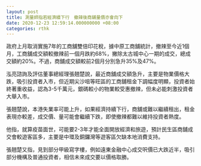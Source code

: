 ```yaml
---
layout: post
title: 測量師指若經濟續下行　撤辣後商舖量價亦會向下
date: 2020-12-23 12:59:14.000000000 +08:00
categories: rthk
---
```


政府上月取消實施7年的工商舖雙倍印花稅，據中原工商舖統計，撤辣至今近1個月，工商舖成交額較撤辣前一個月跌約68%，撇除太古城中心一期的成交，總成交額約20%。不過，商舖成交額較前2個月分別急升35%及47%。

泓亮諮詢及評估董事總經理張翹楚說，最近商舖成交額急升，主要是物業價格大跌，吸引投資者入市，但近期尖沙咀等旺區的工商舖租金下調幅度明顯，投資者始終著重收益，認為3-5千萬元，銀碼較小的物業較受惠撤辣，但未必能刺激投資者大舉入市。

張翹楚說，本港失業率可能上升，如果經濟持續下行，商舖或難以繼續租出，租金表現亦較差，成交價、量可能會繼續下跌，即使撤辣都難以維持投資者熱度。

他指，就算疫苗面世，可能要2-3年才能全面開放經濟和旅遊，預計民生區商舖成交會較遊客區多，主要是中環及銅鑼灣等遊客區欠缺本地消費支持。

張翹楚又指，見到部分甲級寫字樓，例如遠東金融中心成交呎價已大跌近半，吸引部分機構及普通投資者，相信未來成交要以價格取勝。
